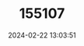 ---
title: "155107"
category: "Monopenchelys acuta"
draft: false
date: 2024-02-22 13:03:51
languages:
  English: ["Redface Moray", "Redface Eel"]
  Spanish; Castilian: ["Morena Rubicunda"]
---